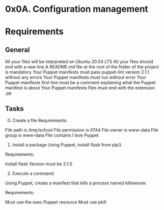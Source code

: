 # 0x0A. Configuration management

# Requirements
## General
All your files will be interpreted on Ubuntu 20.04 LTS
All your files should end with a new line
A README.md file at the root of the folder of the project is mandatory
Your Puppet manifests must pass puppet-lint version 2.1.1 without any errors
Your Puppet manifests must run without error
Your Puppet manifests first line must be a comment explaining what the Puppet manifest is about
Your Puppet manifests files must end with the extension .pp

## Tasks
0. Create a file
Requirements:

File path is /tmp/school
File permission is 0744
File owner is www-data
File group is www-data
File contains I love Puppet

1. Install a package
Using Puppet, install flask from pip3.

Requirements:

Install flask
Version must be 2.1.0

2. Execute a command

Using Puppet, create a manifest that kills a process named killmenow.

Requirements:

Must use the exec Puppet resource
Must use pkill


